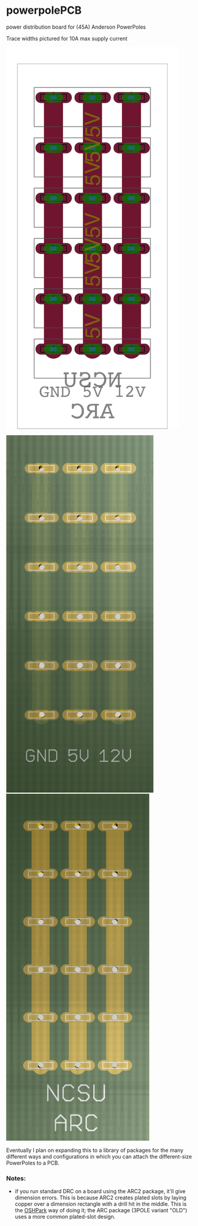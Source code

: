 # powerpolePCB
power distribution board for (45A) Anderson PowerPoles

Trace widths pictured for 10A max supply current

![board](/img/BRD/board.png)

![front](/img/render/frontRender.png)
![back](/img/render/backRender.png)

Eventually I plan on expanding this to a library of packages for the many different ways and configurations in which you can attach the different-size PowerPoles to a PCB.

### Notes:
- if you run standard DRC on a board using the ARC2 package, it'll give dimension errors. This is because ARC2 creates plated slots by laying copper over a dimension rectangle with a drill hit in the middle. This is the [OSHPark](https://oshpark.com/) way of doing it; the ARC package (3POLE variant "OLD") uses a more common plated-slot design. 
